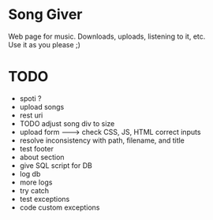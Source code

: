 # Song Giver
Web page for music. Downloads, uploads, listening to it, etc. <br>
Use it as you please ;)

# TODO
<ul>
	<li>spoti ?</li>
	<li>upload songs</li>
	<li>rest uri</li>
	<li>TODO adjust song div to size</li>
	<li>upload form ---> check CSS, JS, HTML correct inputs</li>
	<li>resolve inconsistency with path, filename, and title</li>
	<li>test footer</li>
	<li>about section</li>
	<li>give SQL script for DB</li>
	<li>log db</li>
	<li>more logs</li>
	<li>try catch</li>
	<li>test exceptions</li>
	<li>code custom exceptions</li>
</ul>
